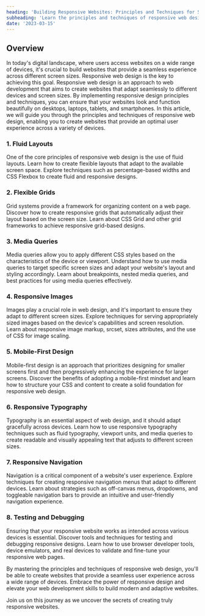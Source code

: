 ```yaml
---
heading: 'Building Responsive Websites: Principles and Techniques for Seamless Adaptation'
subheading: 'Learn the principles and techniques of responsive web design to create websites that adapt seamlessly across different devices'
date: '2023-03-15'
---
```



## Overview

In today's digital landscape, where users access websites on a wide range of devices, it's crucial to build websites that provide a seamless experience across different screen sizes. Responsive web design is the key to achieving this goal.
Responsive web design is an approach to web development that aims to create websites that adapt seamlessly to different devices and screen sizes. By implementing responsive design principles and techniques, you can ensure that your websites look and function beautifully on desktops, laptops, tablets, and smartphones. In this article, we will guide you through the principles and techniques of responsive web design, enabling you to create websites that provide an optimal user experience across a variety of devices.

### 1. Fluid Layouts

One of the core principles of responsive web design is the use of fluid layouts. Learn how to create flexible layouts that adapt to the available screen space. Explore techniques such as percentage-based widths and CSS Flexbox to create fluid and responsive designs.

### 2. Flexible Grids

Grid systems provide a framework for organizing content on a web page. Discover how to create responsive grids that automatically adjust their layout based on the screen size. Learn about CSS Grid and other grid frameworks to achieve responsive grid-based designs.

### 3. Media Queries

Media queries allow you to apply different CSS styles based on the characteristics of the device or viewport. Understand how to use media queries to target specific screen sizes and adapt your website's layout and styling accordingly. Learn about breakpoints, nested media queries, and best practices for using media queries effectively.

### 4. Responsive Images

Images play a crucial role in web design, and it's important to ensure they adapt to different screen sizes. Explore techniques for serving appropriately sized images based on the device's capabilities and screen resolution. Learn about responsive image markup, srcset, sizes attributes, and the use of CSS for image scaling.

### 5. Mobile-First Design

Mobile-first design is an approach that prioritizes designing for smaller screens first and then progressively enhancing the experience for larger screens. Discover the benefits of adopting a mobile-first mindset and learn how to structure your CSS and content to create a solid foundation for responsive web design.

### 6. Responsive Typography

Typography is an essential aspect of web design, and it should adapt gracefully across devices. Learn how to use responsive typography techniques such as fluid typography, viewport units, and media queries to create readable and visually appealing text that adjusts to different screen sizes.

### 7. Responsive Navigation

Navigation is a critical component of a website's user experience. Explore techniques for creating responsive navigation menus that adapt to different devices. Learn about strategies such as off-canvas menus, dropdowns, and toggleable navigation bars to provide an intuitive and user-friendly navigation experience.

### 8. Testing and Debugging

Ensuring that your responsive website works as intended across various devices is essential. Discover tools and techniques for testing and debugging responsive designs. Learn how to use browser developer tools, device emulators, and real devices to validate and fine-tune your responsive web pages.

By mastering the principles and techniques of responsive web design, you'll be able to create websites that provide a seamless user experience across a wide range of devices. Embrace the power of responsive design and elevate your web development skills to build modern and adaptive websites.

Join us on this journey as we uncover the secrets of creating truly responsive websites.
